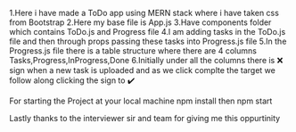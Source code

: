 1.Here i have made a ToDo app using MERN stack where i have taken css from Bootstrap 
2.Here my base file is App.js 
3.Have components folder which contains ToDo.js and Progress file
4.I am adding tasks in the ToDo.js file and then through props passing these tasks into Progress.js file
5.In the Progress.js file there is a table structure where there are 4 columns Tasks,Progress,InProgress,Done 
6.Initially under all the columns there is  ❌ sign when a new task is uploaded and as we click complte the target we follow along clicking the sign to ✔️

For starting the Project at your local machine npm install
then npm start

Lastly thanks to the interviewer sir and team for giving me this oppurtinity
